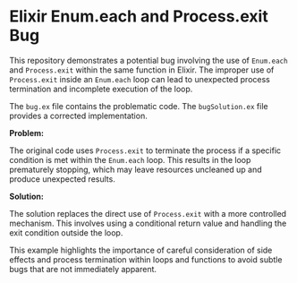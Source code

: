 # Elixir Enum.each and Process.exit Bug

This repository demonstrates a potential bug involving the use of `Enum.each` and `Process.exit` within the same function in Elixir.  The improper use of `Process.exit` inside an `Enum.each` loop can lead to unexpected process termination and incomplete execution of the loop.

The `bug.ex` file contains the problematic code.  The `bugSolution.ex` file provides a corrected implementation.

**Problem:**

The original code uses `Process.exit` to terminate the process if a specific condition is met within the `Enum.each` loop.  This results in the loop prematurely stopping, which may leave resources uncleaned up and produce unexpected results.

**Solution:**

The solution replaces the direct use of `Process.exit` with a more controlled mechanism.  This involves using a conditional return value and handling the exit condition outside the loop.

This example highlights the importance of careful consideration of side effects and process termination within loops and functions to avoid subtle bugs that are not immediately apparent.
